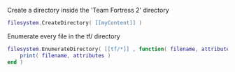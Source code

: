 Create a directory inside the 'Team Fortress 2' directory

```lua
filesystem.CreateDirectory( [[myContent]] )
```

Enumerate every file in the tf/ directory

```lua
filesystem.EnumerateDirectory( [[tf/*]] , function( filename, attributes )
    print( filename, attributes )
end )
```
